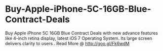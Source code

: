 Buy-Apple-iPhone-5C-16GB-Blue-Contract-Deals
============================================

Buy Apple iPhone 5C 16GB Blue Contract Deals with new advance features like 4-inch retina display, latest iOS 7 Operating System. Its large screen delivers clarity to users . Read More @ http://goo.gl/Fk6wdM
